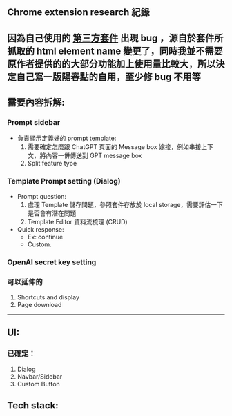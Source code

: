 ## Chrome extension research 紀錄
因為自己使用的 [第三方套件](https://github.com/JiaHongL/Chat-GPT-Custom-Prompt-Extension) 出現 bug ，源自於套件所抓取的 html element name 變更了，同時我並不需要原作者提供的的大部分功能加上使用量比較大，所以決定自己寫一版陽春點的自用，至少修 bug 不用等
---
## 需要內容拆解:
### Prompt sidebar
- 負責顯示定義好的 prompt template:
   1. 需要確定怎麼跟 ChatGPT 頁面的 Message box 嫁接，例如串接上下文，將內容一併傳送到 GPT message box
   2. Split feature type
### Template Prompt setting (Dialog)
- Prompt question:
   1. 處理 Template 儲存問題，參照套件存放於 local storage，需要評估一下是否會有潛在問題
   2. Template Editor 資料流梳理 (CRUD)
- Quick response:
   - Ex: continue
   - Custom.
### OpenAI secret key setting
### 可以延伸的
1. Shortcuts and display
2. Page download
---

## UI:
### 已確定：
1. Dialog
2. Navbar/Sidebar
3. Custom Button

## Tech stack:
